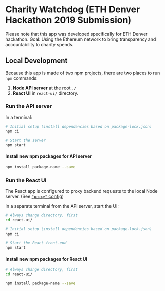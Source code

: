 # Charity Watchdog (ETH Denver Hackathon 2019 Submission)

Please note that this app was developed specifically for ETH Denver hackathon.
Goal: Using the Ethereum network to bring transparency and accountability to charity spends.

## Local Development

Because this app is made of two npm projects, there are two places to run `npm` commands:

1. **Node API server** at the root `./`
1. **React UI** in `react-ui/` directory.

### Run the API server

In a terminal:

```bash
# Initial setup (install dependencies based on package-lock.json)
npm ci

# Start the server
npm start
```

#### Install new npm packages for API server

```bash
npm install package-name --save
```


### Run the React UI

The React app is configured to proxy backend requests to the local Node server. (See [`"proxy"` config](react-ui/package.json))

In a separate terminal from the API server, start the UI:

```bash
# Always change directory, first
cd react-ui/

# Initial setup (install dependencies based on package-lock.json)
npm ci

# Start the React front-end
npm start
```

#### Install new npm packages for React UI

```bash
# Always change directory, first
cd react-ui/

npm install package-name --save
```
